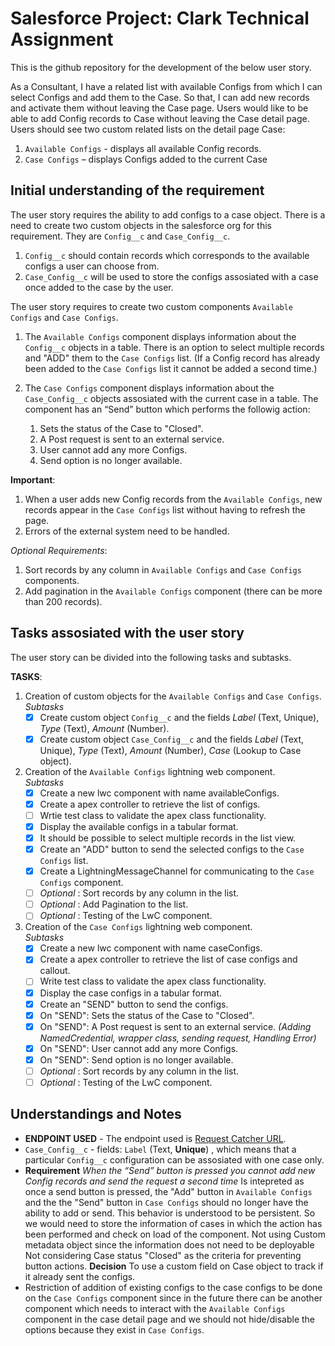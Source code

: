 # Salesforce Project: Clark Technical Assignment

This is the github repository for the development of the below user story.

As a Consultant,
I have a related list with available Configs from which I can select Configs and add them to the Case.
So that, I can add new records and activate them without leaving the Case page.
Users would like to be able to add Config records to Case without leaving the Case detail page. Users
should see two custom related lists on the detail page Case:
1. `Available Configs` - displays all available Config records.
2. `Case Configs` – displays Configs added to the current Case


## Initial understanding of the requirement

The user story requires the ability to add configs to a case object. There is a need to create two custom objects in the salesforce org for this requirement. They are `Config__c` and `Case_Config__c`. 

1. `Config__c` should contain records which corresponds to the available configs a user can choose from.
2. `Case_Config__c` will be used to store the configs assosiated with a case once added to the case by the user.

The user story requires to create two custom components `Available Configs` and `Case Configs`.

1. The `Available Configs` component displays information about the `Config__c` objects in a table. There is an option to select multiple records and "ADD" them to the `Case Configs` list. (If a Config record has already been added to the `Case Configs` list it cannot be added a second time.)

2. The `Case Configs` component displays information about the `Case_Config__c` objects assosiated with the current case in a table.
    The component has an “Send” button which performs the followig action:
    1. Sets the status of the Case to "Closed".
    2. A Post request is sent to an external service.
    3. User cannot add any more Configs.
    4. Send option is no longer available.

**Important**: 
1. When a user adds new Config records from the `Available Configs`, new records appear in the `Case Configs` list without having to refresh the page.
2. Errors of the external system need to be handled.

_Optional Requirements_:
1. Sort records by any column in `Available Configs` and `Case Configs` components.
2. Add pagination in the `Available Configs` component (there can be more than 200 records).

## Tasks assosiated with the user story

The user story can be divided into the following tasks and subtasks.

**TASKS**:
1. Creation of custom objects for the `Available Configs` and `Case Configs`.<br/>
    _Subtasks_
    - [x] Create custom object `Config__c` and the fields _Label_ (Text, Unique), _Type_ (Text), _Amount_ (Number).
    - [x] Create custom object `Case_Config__c` and the fields _Label_ (Text, Unique), _Type_ (Text), _Amount_ (Number), _Case_ (Lookup to Case object). 

2. Creation of the `Available Configs` lightning web component.<br/>
    _Subtasks_
    - [x] Create a new lwc component with name availableConfigs.
    - [x] Create a apex controller to retrieve the list of configs.
    - [ ] Wrtie test class to validate the apex class functionality.
    - [x] Display the available configs in a tabular format.
    - [x] It should be possible to select multiple records in the list view.
    - [x] Create an "ADD" button to send the selected configs to the `Case Configs` list.
    - [x] Create a LightningMessageChannel for communicating to the `Case Configs` component.
    - [ ] _Optional_ : Sort records by any column in the list.
    - [ ] _Optional_ : Add Pagination to the list.
    - [ ] _Optional_ : Testing of the LwC component.

3. Creation of the `Case Configs` lightning web component.<br/>
    _Subtasks_
    - [x] Create a new lwc component with name caseConfigs.
    - [x] Create a apex controller to retrieve the list of case configs and callout.
    - [ ] Write test class to validate the apex class functionality.
    - [x] Display the case configs in a tabular format.
    - [x] Create an "SEND" button to send the configs.
    - [x] On "SEND": Sets the status of the Case to "Closed".
    - [x] On "SEND": A Post request is sent to an external service. _(Adding NamedCredential, wrapper class, sending request, Handling Error)_
    - [x] On "SEND": User cannot add any more Configs.
    - [x] On "SEND": Send option is no longer available.
    - [ ] _Optional_ : Sort records by any column in the list.
    - [ ] _Optional_ : Testing of the LwC component.

## Understandings and Notes
- **ENDPOINT USED** - The endpoint used is [Request Catcher URL](https://clark-test-endpoint.requestcatcher.com/test).
- `Case_Config__c` - fields: `Label` (Text, **Unique**) , which means that a particular `Config__c` configuration can be assosiated with one case only.
- **Requirement** _When the “Send” button is pressed you cannot add new Config records and send the request a second time_ Is intepreted as once a send button is pressed, the "Add" button in `Available Configs` and the the "Send" button in `Case Configs` should no longer have the ability to add or send. This behavior is understood to be persistent. So we would need to store the information of cases in which the action has been performed and check on load of the component.
Not using Custom metadata object since the information does not need to be deployable
Not considering Case status "Closed" as the criteria for preventing button actions.
**Decision** To use a custom field on Case object to track if it already sent the configs. 
- Restriction of addition of existing configs to the case configs to be done on the `Case Configs` component since in the future there can be another component which needs to interact with the `Available Configs` component in the case detail page and we should not hide/disable the options because they exist in `Case Configs`.
